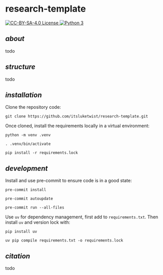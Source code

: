 # **research-template**

<div>
    <!-- badges from : https://shields.io/ -->
    <!-- logos available : https://simpleicons.org/ -->
    <a href="https://creativecommons.org/licenses/by-sa/4.0/">
        <img alt="CC-BY-SA-4.0 License" src="https://img.shields.io/badge/Licence-CC_BY_SA_4.0-yellow?style=for-the-badge&logo=docs&logoColor=white" />
    </a>
    <a href="https://www.python.org/">
        <img alt="Python 3" src="https://img.shields.io/badge/Python_3-blue?style=for-the-badge&logo=python&logoColor=white" />
    </a>
</div>

## *about*

todo

## *structure*

todo

## *installation*

Clone the repository code:

```shell
git clone https://github.com/itsluketwist/research-template.git
```

Once cloned, install the requirements locally in a virtual environment:

```shell
python -m venv .venv

. .venv/bin/activate

pip install -r requirements.lock
```

## *development*

Install and use pre-commit to ensure code is in a good state:

```shell
pre-commit install

pre-commit autoupdate

pre-commit run --all-files
```

Use `uv` for dependency management, first add to `requirements.txt`. Then install `uv` and version lock with:

```shell
pip install uv

uv pip compile requirements.txt -o requirements.lock
```


## *citation*

todo
